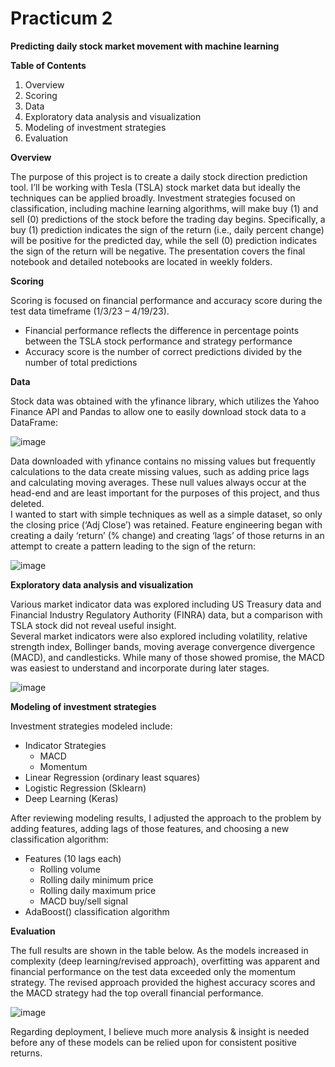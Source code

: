 # Practicum 2
**Predicting daily stock market movement with machine learning**

**Table of Contents**

1. Overview
2. Scoring
3. Data
4. Exploratory data analysis and visualization
5. Modeling of investment strategies
6. Evaluation

**Overview**

The purpose of this project is to create a daily stock direction prediction tool. I’ll be working with Tesla (TSLA) stock market data but ideally the techniques can be applied broadly. Investment strategies focused on classification, including machine learning algorithms, will make buy (1) and sell (0) predictions of the stock before the trading day begins. Specifically, a buy (1) prediction indicates the sign of the return (i.e., daily percent change) will be positive for the predicted day, while the sell (0) prediction indicates the sign of the return will be negative. The presentation covers the final notebook and detailed notebooks are located in weekly folders.

**Scoring**

Scoring is focused on financial performance and accuracy score during the test data timeframe (1/3/23 – 4/19/23).
- Financial performance reflects the difference in percentage points between the TSLA stock performance and strategy performance
- Accuracy score is the number of correct predictions divided by the number of total predictions

**Data**

Stock data was obtained with the yfinance library, which utilizes the Yahoo Finance API and Pandas to allow one to easily download stock data to a DataFrame:

![image](https://user-images.githubusercontent.com/102693978/235254630-f0a92858-ccfa-4e68-8e0b-1669e4bf9618.png)

Data downloaded with yfinance contains no missing values but frequently calculations to the data create missing values, such as adding price lags and calculating moving averages. These null values always occur at the head-end and are least important for the purposes of this project, and thus deleted. <br> I wanted to start with simple techniques as well as a simple dataset, so only the closing price (‘Adj Close’) was retained. Feature engineering began with creating a daily ‘return’ (% change) and creating ‘lags’ of those returns in an attempt to create a pattern leading to the sign of the return:

![image](https://user-images.githubusercontent.com/102693978/235254697-662d6330-300b-4ec1-bee2-3b2cf35750be.png)

**Exploratory data analysis and visualization**

Various market indicator data was explored including US Treasury data and Financial Industry Regulatory Authority (FINRA) data, but a comparison with TSLA stock did not reveal useful insight. <br> Several market indicators were also explored including volatility, relative strength index, Bollinger bands, moving average convergence divergence (MACD), and candlesticks. While many of those showed promise, the MACD was easiest to understand and incorporate during later stages.

![image](https://user-images.githubusercontent.com/102693978/235254799-83be5621-fbec-44d7-83ea-963824dfd7d4.png)

**Modeling of investment strategies**

Investment strategies modeled include:
- Indicator Strategies
  - MACD
  -	Momentum
- Linear Regression (ordinary least squares)
- Logistic Regression (Sklearn)
- Deep Learning (Keras)

After reviewing modeling results, I adjusted the approach to the problem by adding features, adding lags of those features, and choosing a new classification algorithm:
- Features (10 lags each)
  - Rolling volume
  - Rolling daily minimum price
  - Rolling daily maximum price
  - MACD buy/sell signal
- AdaBoost() classification algorithm

**Evaluation**

The full results are shown in the table below. As the models increased in complexity (deep learning/revised approach), overfitting was apparent and financial performance on the test data exceeded only the momentum strategy. The revised approach provided the highest accuracy scores and the MACD strategy had the top overall financial performance. 

![image](https://user-images.githubusercontent.com/102693978/235255264-21bdbf69-2e13-4315-9256-a358832f60ab.png)

Regarding deployment, I believe much more analysis & insight is needed before any of these models can be relied upon for consistent positive returns.
